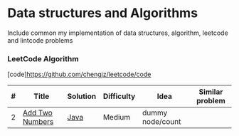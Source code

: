 Data structures and Algorithms
========
Include common my implementation of data structures, algorithm, leetcode and lintcode problems
### LeetCode Algorithm

[code]https://github.com/chengjz/leetcode/code

| # | Title | Solution | Difficulty |Idea |Similar problem
|---| ----- | -------- | ---------- |---- |---------------
|2|[Add Two Numbers](https://leetcode.com/problems/add-two-numbers/description/)|[Java](https://github.com/chengjz/leetcode/blob/master/code/Add%20Two%20Numbers)|Medium|dummy node/count|
